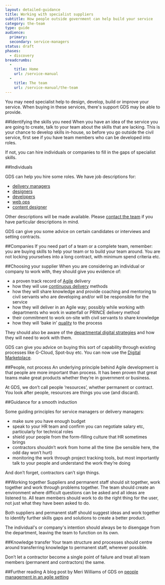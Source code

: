 ```yaml
---
layout: detailed-guidance
title: Working with specialist suppliers
subtitle: How people outside government can help build your service
category: the-team
type: guide
audience:
  primary:
  secondary: service-managers
status: draft
phases:
  - discovery
breadcrumbs:
  -
    title: Home
    url: /service-manual
  -
    title: The team
    url: /service-manual/the-team
---
```


You may need specialist help to design, develop, build or improve your service. When buying in these services, there's support GDS may be able to provide.

##Identifying the skills you need
When you have an idea of the service you are going to create, talk to your team about the skills that are lacking. This is your chance to develop skills in-house, so before you go outside the civil service, first see if you have team members who can be developed into roles.

If not, you can hire individuals or companies to fill in the gaps of specialist skills.

##Individuals

GDS can help you hire some roles. We have job descriptions for:

* [delivery managers](/service-manual/the-team/delivery-manager.html)
* [designers](/service-manual/the-team/designer.html)
* [developers](/service-manual/the-team/developer.html)
* [web ops](/service-manual/the-team/web-operations.html)
* [content designer](/service-manual/the-team/content-designer.html)

Other descriptions will be made available. Please [contact the team](/service-manual/feedback) if you have particular descriptions in mind.

GDS can give you some advice on certain candidates or interviews and setting contracts.

##Companies
If you need part of a team or a complete team, remember: you are buying skills to help your team or to build your team around. You are not locking yourselves into a long contract, with minimum spend criteria etc.

##Choosing your supplier
When you are considering an individual or company to work with, they should give you evidence of:

* a proven track record of [Agile](/service-manual/agile/index.html) delivery
* how they will use [continuous delivery](/service-manual/agile/continuous-delivery.html) methods
* how they will share knowledge and provide coaching and mentoring to civil servants who are developing and/or will be responsible for the service
* how they will deliver in an Agile way; possibly while working with departments who work in waterfall or PRINCE delivery method
* their commitment to work on-site with civil servants to share knowledge
* how they will ‘bake in’ [quality](/service-manual/agile/quality.html) to the process

They should also be aware of the [departmental digital strategies](/government/collections/government-digital-strategy-reports-and-research) and how they will need to work with them.

GDS can give you advice on buying this sort of capability through existing processes like G-Cloud, Spot-buy etc. You can now use the [Digital Marketplace](https://www.gov.uk/digital-marketplace).

##People, not process
An underlying principle behind Agile development is that people are more important than process. It has been proven that great teams make great products whether they’re in government or business.

At GDS, we don’t call people ‘resources’, whether permanent or contract. You look after people, resources are things you use (and discard).

##Guidance for a smooth induction

Some guiding principles for service managers or delivery managers:

* make sure you have enough budget
* speak to your HR team and confirm you can negotiate salary etc, particularly for technical roles
* shield your people from the form-filling culture that HR sometimes brings
* contractors shouldn’t work from home all the time (be sensible here, the odd day won’t hurt)
* monitoring the work through project tracking tools, but most importantly talk to your people and understand the work they’re doing

And don’t forget, contractors can’t sign things.


##Working together
Suppliers and permanent staff should sit together, work together and work through problems together. The team should create an environment where difficult questions can be asked and all ideas are listened to. All team members should work to do the right thing for the user, not just what they have been asked to do.

Both suppliers and permanent staff should suggest ideas and work together to identify further skills gaps and solutions to create a better product.

The individual's or company's intention should always be to disengage from the department, leaving the team to function on its own.


##Knowledge transfer
Your team structure and processes should centre around transferring knowledge to permanent staff, wherever possible.

Don’t let a contractor become a single point of failure and treat all team members (permanent and contractors) the same.

##Further reading
A blog post by Meri Williams of GDS on [people management in an agile setting](https://gds.blog.gov.uk/2012/11/27/people-management-in-an-agile-setting/)
